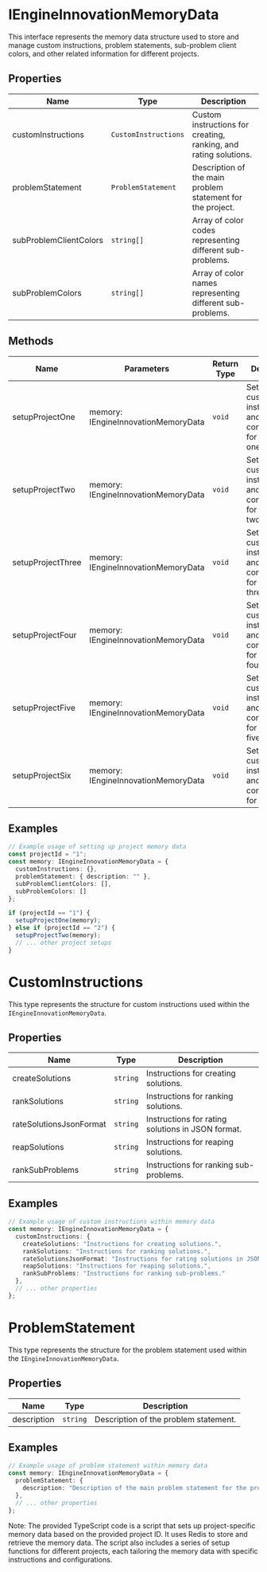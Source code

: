 # IEngineInnovationMemoryData

This interface represents the memory data structure used to store and manage custom instructions, problem statements, sub-problem client colors, and other related information for different projects.

## Properties

| Name                      | Type                          | Description                                                                 |
|---------------------------|-------------------------------|-----------------------------------------------------------------------------|
| customInstructions        | `CustomInstructions`          | Custom instructions for creating, ranking, and rating solutions.            |
| problemStatement          | `ProblemStatement`            | Description of the main problem statement for the project.                   |
| subProblemClientColors    | `string[]`                    | Array of color codes representing different sub-problems.                    |
| subProblemColors          | `string[]`                    | Array of color names representing different sub-problems.                    |

## Methods

| Name             | Parameters                        | Return Type | Description                                                                 |
|------------------|-----------------------------------|-------------|-----------------------------------------------------------------------------|
| setupProjectOne  | memory: IEngineInnovationMemoryData | `void`      | Sets up custom instructions and other configurations for project one.       |
| setupProjectTwo  | memory: IEngineInnovationMemoryData | `void`      | Sets up custom instructions and other configurations for project two.       |
| setupProjectThree| memory: IEngineInnovationMemoryData | `void`      | Sets up custom instructions and other configurations for project three.     |
| setupProjectFour | memory: IEngineInnovationMemoryData | `void`      | Sets up custom instructions and other configurations for project four.      |
| setupProjectFive | memory: IEngineInnovationMemoryData | `void`      | Sets up custom instructions and other configurations for project five.      |
| setupProjectSix  | memory: IEngineInnovationMemoryData | `void`      | Sets up custom instructions and other configurations for project six.       |

## Examples

```typescript
// Example usage of setting up project memory data
const projectId = "1";
const memory: IEngineInnovationMemoryData = {
  customInstructions: {},
  problemStatement: { description: "" },
  subProblemClientColors: [],
  subProblemColors: []
};

if (projectId == "1") {
  setupProjectOne(memory);
} else if (projectId == "2") {
  setupProjectTwo(memory);
  // ... other project setups
}
```

# CustomInstructions

This type represents the structure for custom instructions used within the `IEngineInnovationMemoryData`.

## Properties

| Name                          | Type   | Description                                                                 |
|-------------------------------|--------|-----------------------------------------------------------------------------|
| createSolutions               | `string` | Instructions for creating solutions.                                        |
| rankSolutions                 | `string` | Instructions for ranking solutions.                                         |
| rateSolutionsJsonFormat       | `string` | Instructions for rating solutions in JSON format.                           |
| reapSolutions                 | `string` | Instructions for reaping solutions.                                         |
| rankSubProblems               | `string` | Instructions for ranking sub-problems.                                      |

## Examples

```typescript
// Example usage of custom instructions within memory data
const memory: IEngineInnovationMemoryData = {
  customInstructions: {
    createSolutions: "Instructions for creating solutions.",
    rankSolutions: "Instructions for ranking solutions.",
    rateSolutionsJsonFormat: "Instructions for rating solutions in JSON format.",
    reapSolutions: "Instructions for reaping solutions.",
    rankSubProblems: "Instructions for ranking sub-problems."
  },
  // ... other properties
};
```

# ProblemStatement

This type represents the structure for the problem statement used within the `IEngineInnovationMemoryData`.

## Properties

| Name          | Type     | Description                       |
|---------------|----------|-----------------------------------|
| description   | `string` | Description of the problem statement. |

## Examples

```typescript
// Example usage of problem statement within memory data
const memory: IEngineInnovationMemoryData = {
  problemStatement: {
    description: "Description of the main problem statement for the project."
  },
  // ... other properties
};
```

Note: The provided TypeScript code is a script that sets up project-specific memory data based on the provided project ID. It uses Redis to store and retrieve the memory data. The script also includes a series of setup functions for different projects, each tailoring the memory data with specific instructions and configurations.